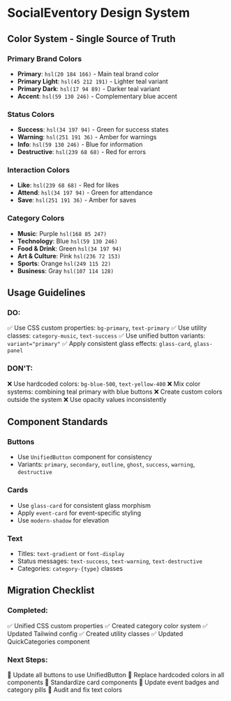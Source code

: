 
# SocialEventory Design System

## Color System - Single Source of Truth

### Primary Brand Colors
- **Primary**: `hsl(20 184 166)` - Main teal brand color
- **Primary Light**: `hsl(45 212 191)` - Lighter teal variant  
- **Primary Dark**: `hsl(17 94 89)` - Darker teal variant
- **Accent**: `hsl(59 130 246)` - Complementary blue accent

### Status Colors
- **Success**: `hsl(34 197 94)` - Green for success states
- **Warning**: `hsl(251 191 36)` - Amber for warnings  
- **Info**: `hsl(59 130 246)` - Blue for information
- **Destructive**: `hsl(239 68 68)` - Red for errors

### Interaction Colors
- **Like**: `hsl(239 68 68)` - Red for likes
- **Attend**: `hsl(34 197 94)` - Green for attendance
- **Save**: `hsl(251 191 36)` - Amber for saves

### Category Colors
- **Music**: Purple `hsl(168 85 247)`
- **Technology**: Blue `hsl(59 130 246)`
- **Food & Drink**: Green `hsl(34 197 94)`
- **Art & Culture**: Pink `hsl(236 72 153)`
- **Sports**: Orange `hsl(249 115 22)`
- **Business**: Gray `hsl(107 114 128)`

## Usage Guidelines

### DO:
✅ Use CSS custom properties: `bg-primary`, `text-primary`
✅ Use utility classes: `category-music`, `text-success`
✅ Use unified button variants: `variant="primary"`
✅ Apply consistent glass effects: `glass-card`, `glass-panel`

### DON'T:
❌ Use hardcoded colors: `bg-blue-500`, `text-yellow-400`
❌ Mix color systems: combining teal primary with blue buttons
❌ Create custom colors outside the system
❌ Use opacity values inconsistently

## Component Standards

### Buttons
- Use `UnifiedButton` component for consistency
- Variants: `primary`, `secondary`, `outline`, `ghost`, `success`, `warning`, `destructive`

### Cards
- Use `glass-card` for consistent glass morphism
- Apply `event-card` for event-specific styling
- Use `modern-shadow` for elevation

### Text
- Titles: `text-gradient` or `font-display`
- Status messages: `text-success`, `text-warning`, `text-destructive`
- Categories: `category-{type}` classes

## Migration Checklist

### Completed:
✅ Unified CSS custom properties
✅ Created category color system
✅ Updated Tailwind config
✅ Created utility classes
✅ Updated QuickCategories component

### Next Steps:
🔄 Update all buttons to use UnifiedButton
🔄 Replace hardcoded colors in all components
🔄 Standardize card components
🔄 Update event badges and category pills
🔄 Audit and fix text colors
